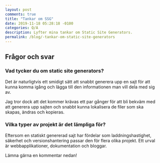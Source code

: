 ```yaml
---
layout: post
comments: true
title: "Tankar om SSG"
date: 2019-11-18 05:28:18 -0100
categories: Q/A
description: Lyfter mina tankar om Static Site Generators.
permalink: /blog/-tankar-om-static-site-generators
---
```

<div class="post-style">
    <h2><strong>Frågor och svar</strong></h2>
    <h3>Vad tycker du om static site generators?</h3>
    <p>Det är naturligtvis ett smidigt sätt att snabbt generera upp en sajt för att kunna komma igång och lägga till den informationen man vill dela med sig av.</p>
    <p>Jag tror dock att det kommer krävas ett par gånger för att bli bekväm med att generera upp sajten och snabbt kunna lokalisera de filer som ska skapas, ändras och kopieras.</p>
    <h3>Vilka typer av projekt är det lämpliga för?</h3>
    <p>Eftersom en statiskt genererad sajt har fördelar som laddningshastighet, säkerhet och versionshantering passar den för flera olika projekt. Ett urval är webbapplikationer, dokumentation och bloggar.</p>
</div>
<p>Lämna gärna en kommentar nedan!</p>